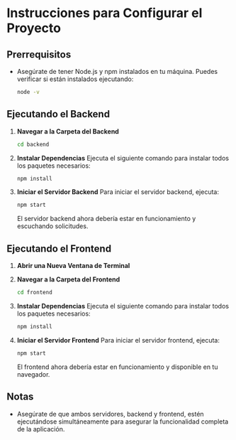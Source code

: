 # Instrucciones para Configurar el Proyecto

## Prerrequisitos

- Asegúrate de tener Node.js y npm instalados en tu máquina. Puedes verificar si están instalados ejecutando:
  ```sh
  node -v
  ```
  
## Ejecutando el Backend

1. **Navegar a la Carpeta del Backend**
   ```sh
   cd backend
   ```

2. **Instalar Dependencias**
   Ejecuta el siguiente comando para instalar todos los paquetes necesarios:
   ```sh
   npm install
   ```

3. **Iniciar el Servidor Backend**
   Para iniciar el servidor backend, ejecuta:
   ```sh
   npm start
   ```

   El servidor backend ahora debería estar en funcionamiento y escuchando solicitudes.

## Ejecutando el Frontend

1. **Abrir una Nueva Ventana de Terminal**

2. **Navegar a la Carpeta del Frontend**
   ```sh
   cd frontend
   ```

3. **Instalar Dependencias**
   Ejecuta el siguiente comando para instalar todos los paquetes necesarios:
   ```sh
   npm install
   ```

4. **Iniciar el Servidor Frontend**
   Para iniciar el servidor frontend, ejecuta:
   ```sh
   npm start
   ```

   El frontend ahora debería estar en funcionamiento y disponible en tu navegador.

## Notas

- Asegúrate de que ambos servidores, backend y frontend, estén ejecutándose simultáneamente para asegurar la funcionalidad completa de la aplicación.
